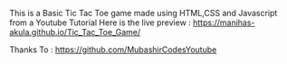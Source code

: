 This is a Basic Tic Tac Toe game made using HTML,CSS and Javascript from a Youtube Tutorial 
Here is the live preview : https://manihas-akula.github.io/Tic_Tac_Toe_Game/

Thanks To : https://github.com/MubashirCodesYoutube
